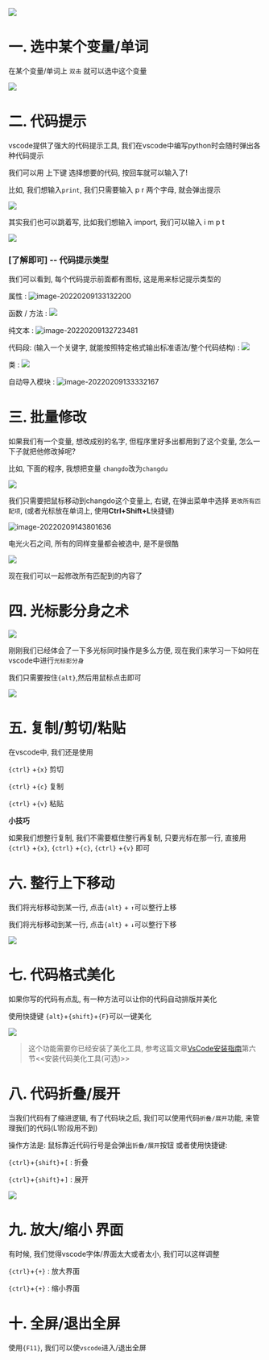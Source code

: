 ![](https://img.xbtx666.cn/blogs/image-20220209145114931.png)

# 一. 选中某个变量/单词

在某个变量/单词上 `双击` 就可以选中这个变量

![](https://img.xbtx666.cn/blogs/Video_20220209150427.gif)

# 二. 代码提示

vscode提供了强大的代码提示工具, 我们在vscode中编写python时会随时弹出各种代码提示

我们可以用 上下键 选择想要的代码, 按回车就可以输入了!

比如, 我们想输入`print`, 我们只需要输入 p r 两个字母, 就会弹出提示

![](https://img.xbtx666.cn/blogs/image-20220209131951602.png)

其实我们也可以跳着写, 比如我们想输入 import, 我们可以输入 i m p t 

![](https://img.xbtx666.cn/blogs/image-20220209132142289.png)



### [了解即可] -- 代码提示类型

我们可以看到, 每个代码提示前面都有图标, 这是用来标记提示类型的

属性 : ![image-20220209133132200](https://img.xbtx666.cn/blogs/image-20220209133132200.png)

函数 / 方法 : ![](https://img.xbtx666.cn/blogs/image-20220209132819104.png)

纯文本  : ![image-20220209132723481](https://img.xbtx666.cn/blogs/image-20220209132723481.png)

代码段: (输入一个关键字, 就能按照特定格式输出标准语法/整个代码结构) : ![](https://img.xbtx666.cn/blogs/image-20220209132940180.png)

类  : ![](https://img.xbtx666.cn/blogs/image-20220209133206695.png)

自动导入模块  : ![image-20220209133332167](https://img.xbtx666.cn/blogs/image-20220209133332167.png)

# 三. 批量修改

如果我们有一个变量, 想改成别的名字, 但程序里好多出都用到了这个变量, 怎么一下子就把他修改掉呢?

比如, 下面的程序, 我想把变量 `changdo`改为`changdu`

![](https://img.xbtx666.cn/blogs/image-20220209143711891.png)

我们只需要把鼠标移动到changdo这个变量上, 右键, 在弹出菜单中选择 `更改所有匹配项`, (或者光标放在单词上, 使用**Ctrl+Shift+L**快捷键)

![image-20220209143801636](https://img.xbtx666.cn/blogs/image-20220209143801636.png)

 电光火石之间, 所有的同样变量都会被选中, 是不是很酷

![](https://img.xbtx666.cn/blogs/image-20220209144152542.png)

现在我们可以一起修改所有匹配到的内容了

# 四. 光标影分身之术

![](https://img.xbtx666.cn/blogs/image-20220209145245948.png)

刚刚我们已经体会了一下多光标同时操作是多么方便, 现在我们来学习一下如何在vscode中进行`光标影分身`

我们只需要按住`{alt}`,然后用鼠标点击即可

![](https://img.xbtx666.cn/blogs/Video_20220209145844.gif)

# 五. 复制/剪切/粘贴

在vscode中, 我们还是使用

`{ctrl}` +`{x}` 剪切

`{ctrl}` +`{c}` 复制

`{ctrl}` +`{v}` 粘贴



**小技巧**

如果我们想整行复制, 我们不需要框住整行再复制, 只要光标在那一行,  直接用`{ctrl}` +`{x}`, `{ctrl}` +`{c}`, `{ctrl}` +`{v}` 即可

# 六. 整行上下移动

我们将光标移动到某一行, 点击`{alt}` + `↑`可以整行上移

我们将光标移动到某一行, 点击`{alt}` + `↓`可以整行下移

![](https://img.xbtx666.cn/blogs/Video_20220209151502.gif)

# 七. 代码格式美化

如果你写的代码有点乱, 有一种方法可以让你的代码自动排版并美化

使用快捷键 `{alt}`+`{shift}`+`{F}`可以一键美化

![](https://img.xbtx666.cn/blogs/Video_20220209153822.gif)

> 这个功能需要你已经安装了美化工具, 参考这篇文章[VsCode安装指南](https://xbtx666.cn/34)第六节<<安装代码美化工具(可选)>>

# 八. 代码折叠/展开

当我们代码有了缩进逻辑, 有了代码块之后, 我们可以使用代码`折叠/展开`功能, 来管理我们的代码(L1阶段用不到)

操作方法是: 鼠标靠近代码行号是会弹出`折叠/展开`按钮 或者使用快捷键: 

`{ctrl}`+`{shift}`+`[` : 折叠

`{ctrl}`+`{shift}`+`]` : 展开

![](https://img.xbtx666.cn/blogs/Video_20220209152617.gif)

# 九. 放大/缩小 界面

有时候, 我们觉得vscode字体/界面太大或者太小, 我们可以这样调整

`{ctrl}`+`{+}` : 放大界面

`{ctrl}`+`{+}` : 缩小界面



# 十. 全屏/退出全屏

使用`{F11}`, 我们可以使`vscode`进入/退出全屏
